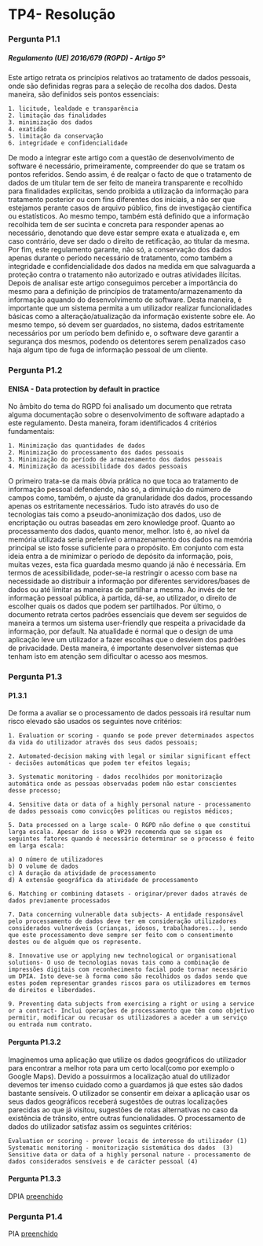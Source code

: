  
# TP4- Resolução

### Pergunta P1.1

##### Regulamento (UE) 2016/679 (RGPD) - Artigo 5º

 Este artigo retrata os princípios relativos ao tratamento de dados pessoais, onde são definidas regras para a seleção de recolha dos dados. Desta maneira, são definidos seis pontos essenciais:

    1. licitude, lealdade e transparência
    2. limitação das finalidades
    3. minimização dos dados 
    4. exatidão
    5. limitação da conservação
    6. integridade e confidencialidade 

   De modo a integrar este artigo com a questão de desenvolvimento de software é necessário, primeiramente, compreender do que se tratam os pontos referidos. Sendo assim, é de realçar o facto de que o tratamento de dados de um titular tem de ser feito de maneira transparente e recolhido para finalidades explícitas, sendo proibida a utilização da informação para tratamento posterior ou com fins diferentes dos iniciais, a não ser que estejamos perante casos de arquivo público, fins de investigação científica ou estatísticos. Ao mesmo tempo, também está definido que a informação recolhida tem de ser sucinta e concreta para responder apenas ao necessário, denotando que deve estar sempre exata e atualizada e, em caso contrário, deve ser dado o direito de retificação, ao titular da mesma. Por fim, este regulamento garante, não só, a conservação dos dados apenas durante o período necessário de tratamento, como também a integridade e confidencialidade dos dados na medida em que salvaguarda a proteção contra o tratamento não autorizado e outras atividades ilícitas.
   Depois de analisar este artigo conseguimos perceber a importância do mesmo para a definição de princípios de tratamento/armazenamento da informação aquando do desenvolvimento de software. Desta maneira, é importante que um sistema permita a um utilizador realizar funcionalidades básicas como a alteração/atualização da informação existente sobre ele. Ao mesmo tempo, só devem ser guardados, no sistema, dados estritamente necessários por um período bem definido e, o software deve garantir a segurança dos mesmos, podendo os detentores serem penalizados caso haja algum tipo de fuga de informação pessoal de um cliente.




### Pergunta P1.2

#### ENISA -  Data protection by default in practice

No âmbito do tema do RGPD foi analisado um documento que retrata alguma documentação sobre o desenvolvimento de software adaptado a este regulamento.
Desta maneira, foram identificados 4 critérios fundamentais:
    
    1. Minimização das quantidades de dados 
    2. Minimização do processamento dos dados pessoais
    3. Minimização do período de armazenamento dos dados pessoais
    4. Minimização da acessibilidade dos dados pessoais

O primeiro trata-se da mais óbvia prática no que toca ao tratamento de informação pessoal defendendo, não só, a diminuição do número de campos como, também, o ajuste da granularidade dos dados, processando apenas os estritamente necessários. Tudo isto através do uso de tecnologias tais como a pseudo-anonimização dos dados, uso de encriptação ou outras baseadas em zero knowledge proof. 
Quanto ao processamento dos dados, quanto menor, melhor. Isto é, ao nível da memória utilizada seria preferível o armazenamento dos dados na memória principal se isto fosse suficiente para o propósito. Em conjunto com esta ideia entra a de minimizar o período de depósito da informação, pois, muitas vezes, esta fica guardada mesmo quando já não é necessária.
Em termos de acessibilidade, poder-se-ia restringir o acesso com base na necessidade ao distribuir a informação por diferentes servidores/bases de dados ou até limitar as maneiras de partilhar a mesma. Ao invés de ter informação pessoal pública, à partida, dá-se, ao utilizador, o direito de escolher quais os dados que podem ser partilhados.
Por último, o documento retrata certos padrões essenciais que devem ser seguidos de maneira a termos um sistema user-friendly que respeita a privacidade da informação, por default. Na atualidade é normal que o design de uma aplicação leve um utilizador a fazer escolhas que o desviem dos padrões de privacidade. Desta maneira, é importante desenvolver sistemas que tenham isto em atenção sem dificultar o acesso aos mesmos.



### Pergunta P1.3

#### P1.3.1

De forma a avaliar se o processamento de dados pessoais irá resultar num risco elevado são usados os seguintes nove critérios:

    1. Evaluation or scoring - quando se pode prever determinados aspectos da vida do utilizador através dos seus dados pessoais;

    2. Automated-decision making with legal or similar significant effect - decisões automáticas que podem ter efeitos legais;

    3. Systematic monitoring - dados recolhidos por monitorização automática onde as pessoas observadas podem não estar conscientes desse processo;

    4. Sensitive data or data of a highly personal nature - processamento de dados pessoais como convicções políticas ou registos médicos;

    5. Data processed on a large scale- O RGPD não define o que constitui larga escala. Apesar de isso o WP29 recomenda que se sigam os seguintes fatores quando é necessário determinar se o processo é feito em larga escala: 

    a) O número de utilizadores
    b) O volume de dados
    c) A duração da atividade de processamento
    d) A extensão geográfica da atividade de processamento

    6. Matching or combining datasets - originar/prever dados através de dados previamente processados

    7. Data concerning vulnerable data subjects- A entidade responsável pelo processamento de dados deve ter em consideração utilizadores considerados vulneráveis (crianças, idosos, trabalhadores...), sendo que este processamento deve sempre ser feito com o consentimento destes ou de alguém que os represente. 

    8. Innovative use or applying new technological or organisational solutions- O uso de tecnologias novas tais como a combinação de impressões digitais com reconhecimento facial pode tornar necessário um DPIA. Isto deve-se à forma como são recolhidos os dados sendo que estes podem representar grandes riscos para os utilizadores em termos de direitos e liberdades.

    9. Preventing data subjects from exercising a right or using a service or a contract- Inclui operações de processamento que têm como objetivo permitir, modificar ou recusar os utilizadores a aceder a um serviço ou entrada num contrato. 



#### Pergunta P1.3.2

Imaginemos uma aplicação que utilize os dados geográficos do utilizador para encontrar a melhor rota para um certo local(como por exemplo o Google Maps). Devido a possuirmos a localização atual do utilizador devemos ter imenso cuidado como a guardamos já que estes são dados bastante sensíveis. O utilizador se consentir em deixar a aplicação usar os seus dados geográficos receberá sugestões de outras localizações parecidas ao que já visitou, sugestões de rotas alternativas no caso da existência de trânsito, entre outras funcionalidades.
O processamento de dados do utilizador satisfaz assim os seguintes critérios:

    Evaluation or scoring - prever locais de interesse do utilizador (1)
    Systematic monitoring - monitorização sistemática dos dados  (3)
    Sensitive data or data of a highly personal nature - processamento de dados considerados sensíveis e de carácter pessoal (4)

#### Pergunta P1.3.3

DPIA [preenchido](https://github.com/uminho-miei-engseg-18-19/Grupo9/tree/master/TP4/dpia.pdf)

### Pergunta P1.4

PIA [preenchido](https://github.com/uminho-miei-engseg-18-19/Grupo9/tree/master/TP4/pia.pdf)
